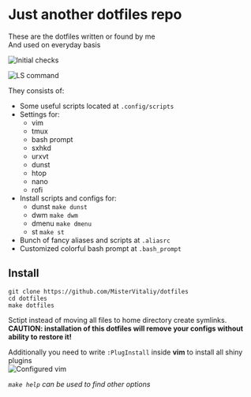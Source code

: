 # Just another dotfiles repo

These are the dotfiles written or found by me  
And used on everyday basis  

![Initial checks](/../screenshots/screenshots/initial.png "Initial checks")  

![LS command](/../screenshots/screenshots/ls_and_git.png "LS command and GIT status in prompt")  

They consists of:
  * Some useful scripts located at `.config/scripts`
  * Settings for:
    * vim
    * tmux
    * bash prompt
    * sxhkd
    * urxvt
    * dunst
    * htop
    * nano
    * rofi
  * Install scripts and configs for:
    * dunst `make dunst`
    * dwm `make dwm`
    * dmenu `make dmenu`
    * st `make st`
  * Bunch of fancy aliases and scripts at `.aliasrc`
  * Customized colorful bash prompt at `.bash_prompt`

## Install
```
git clone https://github.com/MisterVitaliy/dotfiles
cd dotfiles
make dotfiles
```
Sctipt instead of moving all files to home directory create symlinks.  
**CAUTION: installation of this dotfiles will remove your configs without ability to restore it!**  

Additionally you need to write `:PlugInstall` inside **vim** to install all shiny plugins  
![Configured vim](/../screenshots/screenshots/vim.png "Configured VIM in action")

*`make help` can be used to find other options*

